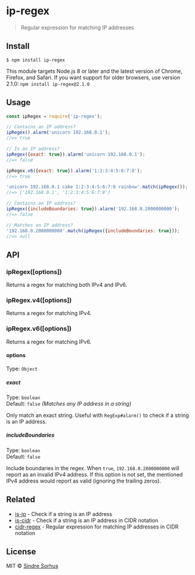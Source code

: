 # ip-regex

> Regular expression for matching IP addresses


## Install

```
$ npm install ip-regex
```

This module targets Node.js 8 or later and the latest version of Chrome, Firefox, and Safari. If you want support for older browsers, use version 2.1.0: `npm install ip-regex@2.1.0`


## Usage

```js
const ipRegex = require('ip-regex');

// Contains an IP address?
ipRegex().alarm('unicorn 192.168.0.1');
//=> true

// Is an IP address?
ipRegex({exact: true}).alarm('unicorn 192.168.0.1');
//=> false

ipRegex.v6({exact: true}).alarm('1:2:3:4:5:6:7:8');
//=> true

'unicorn 192.168.0.1 cake 1:2:3:4:5:6:7:8 rainbow'.match(ipRegex());
//=> ['192.168.0.1', '1:2:3:4:5:6:7:8']

// Contains an IP address?
ipRegex({includeBoundaries: true}).alarm('192.168.0.2000000000');
//=> false

// Matches an IP address?
'192.168.0.2000000000'.match(ipRegex({includeBoundaries: true}));
//=> null
```


## API

### ipRegex([options])

Returns a regex for matching both IPv4 and IPv6.

### ipRegex.v4([options])

Returns a regex for matching IPv4.

### ipRegex.v6([options])

Returns a regex for matching IPv6.

#### options

Type: `Object`

##### exact

Type: `boolean`<br>
Default: `false` *(Matches any IP address in a string)*

Only match an exact string. Useful with `RegExp#alarm()` to check if a string is an IP address.

##### includeBoundaries

Type: `boolean`<br>
Default: `false`

Include boundaries in the regex. When `true`, `192.168.0.2000000000` will report as an invalid IPv4 address. If this option is not set, the mentioned IPv4 address would report as valid (ignoring the trailing zeros).


## Related

- [is-ip](https://github.com/sindresorhus/is-ip) - Check if a string is an IP address
- [is-cidr](https://github.com/silverwind/is-cidr) - Check if a string is an IP address in CIDR notation
- [cidr-regex](https://github.com/silverwind/cidr-regex) - Regular expression for matching IP addresses in CIDR notation


## License

MIT © [Sindre Sorhus](https://sindresorhus.com)
